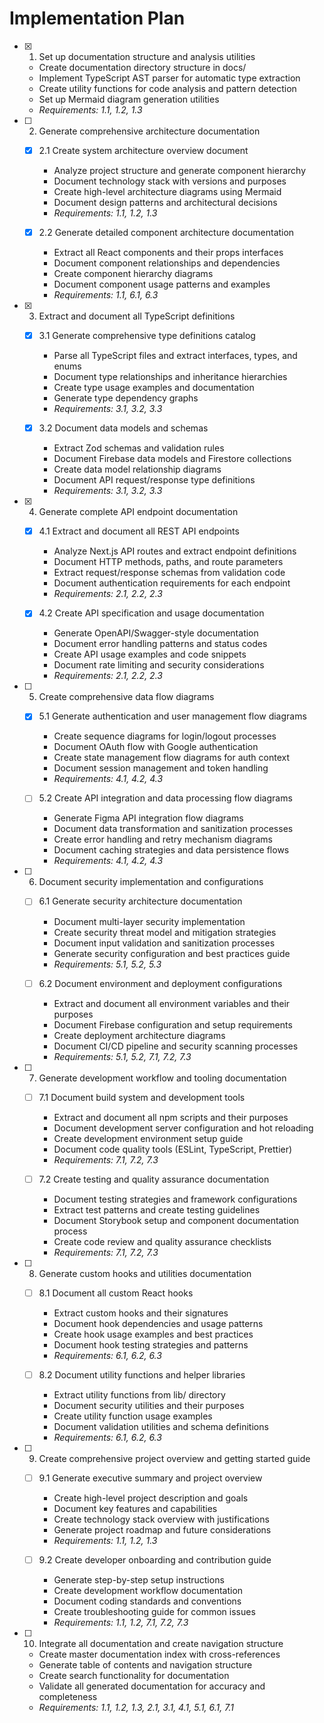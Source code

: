 # Implementation Plan

- [x] 1. Set up documentation structure and analysis utilities

  - Create documentation directory structure in docs/
  - Implement TypeScript AST parser for automatic type extraction
  - Create utility functions for code analysis and pattern detection
  - Set up Mermaid diagram generation utilities
  - _Requirements: 1.1, 1.2, 1.3_

- [ ] 2. Generate comprehensive architecture documentation

  - [x] 2.1 Create system architecture overview document

    - Analyze project structure and generate component hierarchy
    - Document technology stack with versions and purposes
    - Create high-level architecture diagrams using Mermaid
    - Document design patterns and architectural decisions
    - _Requirements: 1.1, 1.2, 1.3_

  - [x] 2.2 Generate detailed component architecture documentation
    - Extract all React components and their props interfaces
    - Document component relationships and dependencies
    - Create component hierarchy diagrams
    - Document component usage patterns and examples
    - _Requirements: 1.1, 6.1, 6.3_

- [x] 3. Extract and document all TypeScript definitions

  - [x] 3.1 Generate comprehensive type definitions catalog

    - Parse all TypeScript files and extract interfaces, types, and enums
    - Document type relationships and inheritance hierarchies
    - Create type usage examples and documentation
    - Generate type dependency graphs
    - _Requirements: 3.1, 3.2, 3.3_

  - [x] 3.2 Document data models and schemas
    - Extract Zod schemas and validation rules
    - Document Firebase data models and Firestore collections
    - Create data model relationship diagrams
    - Document API request/response type definitions
    - _Requirements: 3.1, 3.2, 3.3_

- [x] 4. Generate complete API endpoint documentation

  - [x] 4.1 Extract and document all REST API endpoints

    - Analyze Next.js API routes and extract endpoint definitions
    - Document HTTP methods, paths, and route parameters
    - Extract request/response schemas from validation code
    - Document authentication requirements for each endpoint
    - _Requirements: 2.1, 2.2, 2.3_

  - [x] 4.2 Create API specification and usage documentation
    - Generate OpenAPI/Swagger-style documentation
    - Document error handling patterns and status codes
    - Create API usage examples and code snippets
    - Document rate limiting and security considerations
    - _Requirements: 2.1, 2.2, 2.3_

- [ ] 5. Create comprehensive data flow diagrams

  - [x] 5.1 Generate authentication and user management flow diagrams

    - Create sequence diagrams for login/logout processes
    - Document OAuth flow with Google authentication
    - Create state management flow diagrams for auth context
    - Document session management and token handling
    - _Requirements: 4.1, 4.2, 4.3_

  - [ ] 5.2 Create API integration and data processing flow diagrams
    - Generate Figma API integration flow diagrams
    - Document data transformation and sanitization processes
    - Create error handling and retry mechanism diagrams
    - Document caching strategies and data persistence flows
    - _Requirements: 4.1, 4.2, 4.3_

- [ ] 6. Document security implementation and configurations

  - [ ] 6.1 Generate security architecture documentation

    - Document multi-layer security implementation
    - Create security threat model and mitigation strategies
    - Document input validation and sanitization processes
    - Generate security configuration and best practices guide
    - _Requirements: 5.1, 5.2, 5.3_

  - [ ] 6.2 Document environment and deployment configurations
    - Extract and document all environment variables and their purposes
    - Document Firebase configuration and setup requirements
    - Create deployment architecture diagrams
    - Document CI/CD pipeline and security scanning processes
    - _Requirements: 5.1, 5.2, 7.1, 7.2, 7.3_

- [ ] 7. Generate development workflow and tooling documentation

  - [ ] 7.1 Document build system and development tools

    - Extract and document all npm scripts and their purposes
    - Document development server configuration and hot reloading
    - Create development environment setup guide
    - Document code quality tools (ESLint, TypeScript, Prettier)
    - _Requirements: 7.1, 7.2, 7.3_

  - [ ] 7.2 Create testing and quality assurance documentation
    - Document testing strategies and framework configurations
    - Extract test patterns and create testing guidelines
    - Document Storybook setup and component documentation process
    - Create code review and quality assurance checklists
    - _Requirements: 7.1, 7.2, 7.3_

- [ ] 8. Generate custom hooks and utilities documentation

  - [ ] 8.1 Document all custom React hooks

    - Extract custom hooks and their signatures
    - Document hook dependencies and usage patterns
    - Create hook usage examples and best practices
    - Document hook testing strategies and patterns
    - _Requirements: 6.1, 6.2, 6.3_

  - [ ] 8.2 Document utility functions and helper libraries
    - Extract utility functions from lib/ directory
    - Document security utilities and their purposes
    - Create utility function usage examples
    - Document validation utilities and schema definitions
    - _Requirements: 6.1, 6.2, 6.3_

- [ ] 9. Create comprehensive project overview and getting started guide

  - [ ] 9.1 Generate executive summary and project overview

    - Create high-level project description and goals
    - Document key features and capabilities
    - Create technology stack overview with justifications
    - Generate project roadmap and future considerations
    - _Requirements: 1.1, 1.2, 1.3_

  - [ ] 9.2 Create developer onboarding and contribution guide
    - Generate step-by-step setup instructions
    - Create development workflow documentation
    - Document coding standards and conventions
    - Create troubleshooting guide for common issues
    - _Requirements: 1.1, 1.2, 7.1, 7.2, 7.3_

- [ ] 10. Integrate all documentation and create navigation structure
  - Create master documentation index with cross-references
  - Generate table of contents and navigation structure
  - Create search functionality for documentation
  - Validate all generated documentation for accuracy and completeness
  - _Requirements: 1.1, 1.2, 1.3, 2.1, 3.1, 4.1, 5.1, 6.1, 7.1_
